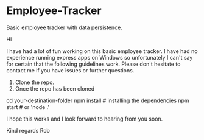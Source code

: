# Employee-Tracker
Basic employee tracker with data persistence. 


Hi 

I have had a lot of fun working on this basic employee tracker. I have had no experience running express apps on Windows so unfortunately I can't say for certain that the following guidelines work. Please don't hesitate to contact me if you have issues or further questions.

1. Clone the repo. 
2. Once the repo has been cloned

cd your-destination-folder
npm install # installing the dependencies
npm start # or 'node .'

I hope this works and I look forward to hearing from you soon.

Kind regards
Rob
